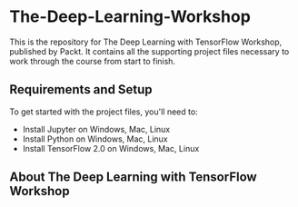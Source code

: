 # The-Deep-Learning-Workshop

This is the repository for The Deep Learning with TensorFlow Workshop, published by Packt. It contains all the supporting project files necessary to work through the course from start to finish.

## Requirements and Setup
To get started with the project files, you'll need to:
* Install Jupyter on Windows, Mac, Linux
* Install Python on Windows, Mac, Linux
* Install TensorFlow 2.0 on Windows, Mac, Linux

## About The Deep Learning with TensorFlow Workshop
